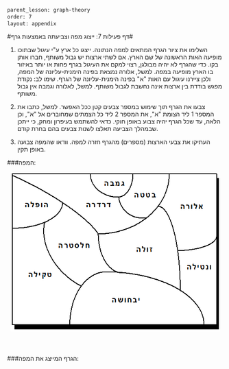 ```
parent_lesson: graph-theory
order: 7
layout: appendix
```

#דף פעילות 7: ייצוג מפה וצביעתה באמצעות גרף#

1. השלימו את ציור הגרף המתאים למפה הנתונה. ייצגו כל ארץ ע"י עיגול שבתוכו מופיעה האות הראשונה של שם הארץ. אם לשתי ארצות יש גבול משותף, חברו אותן בקו. כדי שהגרף לא יהיה מבולגן, רצוי למקם את העיגול בגרף פחות או יותר באיזור בו הארץ מופיעה במפה. למשל, אלורה נמצאת בפינה הימנית-עליונה של המפה, ולכן ציירנו עיגול עם האות "א" בפינה הימנית-עליונה של הגרף. שימו לב: נקודת מפגש בודדת בין ארצות אינה נחשבת לגבול משותף. למשל, לאלורה וגמבה אין גבול משותף.

2. צבעו את הגרף תוך שימוש במספר צבעים קטן ככל האפשר. למשל, כתבו את המספר 1 ליד הצומת "א", את המספר 2 ליד כל הצמתים שמחוברים אל "א", וכן הלאה, עד שכל הגרף יהיה צבוע באופן חוקי. כדאי להשתמש בעיפרון ומחק, כי ייתכן שבמהלך הצביעה תאלצו לשנות צבעים בהם בחרת קודם.

3. העתיקו את צבעי הארצות (מספרים) מהגרף חזרה למפה. וודאו שהמפה צבועה באופן תקין.



###המפה:
<div id="container" align="center">
  <img class="img-responsive" src="img04.png" title=""/>
</div>
<br>
<br>
<br>
###הגרף המייצג את המפה:
<br>
<br>
<br>
<br>
<br>
<br>
<br>
<br>
<br>
<br>
<br>
<br>

